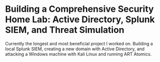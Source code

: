 # Building a Comprehensive Security Home Lab: Active Directory, Splunk SIEM, and Threat Simulation
Currently the longest and most beneficial project I worked on. Building a local Splunk SIEM, creating a new domain with Active Directory, and attacking a Windows machine with Kali Linux and running ART Atomics.
